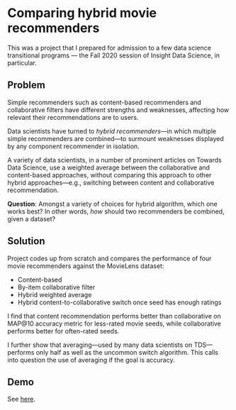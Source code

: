 # Comparing hybrid movie recommenders

This was a project that I prepared for admission to a few data science transitional programs — the Fall 2020 session of Insight Data Science, in particular.

## Problem

Simple recommenders such as content-based recommenders and collaborative filters have different strengths and weaknesses, affecting how relevant their recommendations are to users.

Data scientists have turned to <I>hybrid recommenders</I>—in which multiple simple recommenders are combined—to surmount weaknesses displayed by any component recommender in isolation.

A variety of data scientists, in a number of prominent articles on Towards Data Science, use a weighted average between the collaborative and content-based approaches, without comparing this approach to other hybrid approaches—e.g., switching between content and collaborative recommendation.

<b>Question</b>: Amongst a variety of choices for hybrid algorithm, which one works best? In other words, <i>how</i> should two recommenders be combined, given a dataset?

## Solution

Project codes up from scratch and compares the performance of four movie recommenders against the MovieLens dataset: 
- Content-based
- By-item collaborative filter
- Hybrid weighted average
- Hybrid content-to-collaborative switch once seed has enough ratings

I find that content recommendation performs better than collaborative on MAP@10 accuracy metric for less-rated movie seeds, while collaborative performs better for often-rated seeds.

I further show that averaging—used by many data scientists on TDS—performs only half as well as the uncommon switch algorithm. This calls into question the use of averaging if the goal is accuracy.

## Demo

See [here](https://github.com/jzymet/recommender/blob/master/demo.ipynb).